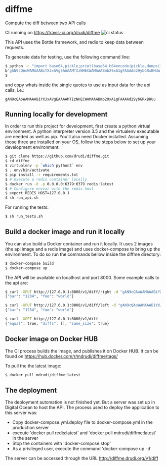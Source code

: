 # diffme
Compute the diff between two API calls

CI running on https://travis-ci.org/drudi/diffme
![ci status](https://api.travis-ci.org/drudi/diffme.svg?branch=master)

This API uses the Bottle framework, and redis to keep data between requests.

To generate data for testing, use the following command line:

```sh
$ python -c "import base64,pickle;print(base64.b64encode(pickle.dumps({'foo': 'world', 'bar':'1234'})))"
b'gAN9cQAoWAMAAABiYXJxAVgEAAAAMTIzNHECWAMAAABmb29xA1gFAAAAd29ybGRxBHUu'
$
```
and copy whats inside the single quotes to use as input data for the api calls, i.e.:

```
gAN9cQAoWAMAAABiYXJxAVgEAAAAMTIzNHECWAMAAABmb29xA1gFAAAAd29ybGRxBHUu
```

## Running locally for development

In order to run this project for development, first create a python virtual environment. A python interpreter version 3.5 and the virtualenv executable are needed as well as pip. You'll also need Docker installed. Assuming those three are installed on your OS, follow the steps below to set up your development environment:

```sh
$ git clone https://github.com/drudi/diffme.git
$ cd diffme
$ virtualenv -p `which python3` env
$ . env/bin/activate
$ pip install -r requirements.txt
$ # Execute a redis container locally
$ docker run -d -p 0.0.0.0:6379:6379 redis:latest
$ # Configure envvar with the redis host
$ export REDIS_HOST=127.0.0.1
$ sh run_api.sh
```

For running the tests:

```sh
$ sh run_tests.sh
```


## Build a docker image and run it locally

You can also build a Docker container and run it locally. It uses 2 images (the api image and a redis image) and uses docker-compose to bring up the environment. To do so run the commands bellow inside the diffme directory:

```sh
$ docker-compose build
$ docker-compose up
```

The API will be available on localhost and port 8000. Some example calls to the api are:

```sh
$ curl -XPUT http://127.0.0.1:8000/v1/diff/right -d "gAN9cQAoWAMAAABiYXJxAVgEAAAAMTIzNHECWAMAAABmb29xA1gFAAAAd29ybGRxBHUu"
{"bar": "1234", "foo": "world"}

$ curl -XPUT http://127.0.0.1:8000/v1/diff/left -d "gAN9cQAoWAMAAABiYXJxAVgEAAAAMTIzNHECWAMAAABmb29xA1gFAAAAd29ybGRxBHUu"
{"bar": "1234", "foo": "world"}

$ curl -XGET http://127.0.0.1:8000/v1/diff
{"equal": true, "diffs": [], "same_size": true}
```

## Docker image on Docker HUB

The CI process builds the image, and publishes it on Docker HUB. It can be found on https://hub.docker.com/r/mdrudi/diffme/tags/

To pull the the latest image:

```sh
$ docker pull mdrudi/diffme:latest
```

## The deployment

The deployment automation is not finished yet. But a server was set up in Digital Ocean to host the API. The process used to deploy the application to this server was:

- Copy docker-compose.yml.deploy file to docker-compose.yml in the production server
- execute 'docker pull redis:latest' and 'docker pull mdrudi/diffme:latest' in the server
- Stop the containers with 'docker-compose stop'
- As a privileged user, execute the command 'docker-compose up -d'

The server can be accessed through the URL http://diffme.drudi.org/v1/diff
